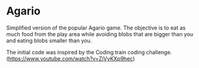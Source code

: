 # Agario

Simplified version of the popular Agario game. The objective is to eat as much food from the play area while avoiding blobs that are bigger than you and eating blobs smaller than you.

The initial code was inspired by the Coding train coding challenge. (https://www.youtube.com/watch?v=ZjVyKXp9hec)